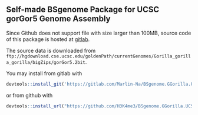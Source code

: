 ## Self-made BSgenome Package for UCSC gorGor5 Genome Assembly

Since Github does not support file with size larger than 100MB, source code of this package
is hosted at [gitlab](https://gitlab.com/Marlin-Na/BSgenome.GGorilla.UCSC.gorGor5).

The source data is downloaded from `ftp://hgdownload.cse.ucsc.edu/goldenPath/currentGenomes/Gorilla_gorilla_gorilla/bigZips/gorGor5.2bit`.

You may install from gitlab with

```r
devtools::install_git('https://gitlab.com/Marlin-Na/BSgenome.GGorilla.UCSC.gorGor5.git')
```

or from github with

```r
devtools::install_url("https://github.com/H3K4me3/BSgenome.GGorilla.UCSC.gorGor5/releases/download/virtual-0.0.1/BSgenome.GGorilla.UCSC.gorGor5_0.0.1.tar.gz")
```

